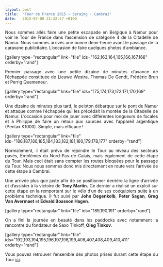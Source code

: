 ```yaml
---
layout: post
title:  "Tour de France 2015 ~ Seraing - Cambrai"
date:   2015-07-08 21:32:47 +0100
---
```

<p style="text-align: justify;">Nous sommes allés faire une petite escapade en Belgique à Namur pour voir le Tour de France dans l’ascension de catégorie 4 de la Citadelle de Namur.
Nous sommes arrivés une bonne demi-heure avant le passage de la caravane publicitaire. L’occasion de faire quelques photos d’ambiance.</p>
[gallery type="rectangular" link="file" ids="162,163,164,165,166,167,168" orderby="rand"]
<p style="text-align: justify;">Premier passage avec une petite dizaine de minutes d’avance de l’échappée constituée de Lieuwe Westra, Thomas De Gendt, Frédéric Brun et Perrig Quemeneur.</p>
[gallery type="rectangular" link="file" ids="175,174,173,172,171,170,169" orderby="rand"]
<p style="text-align: justify;">Une dizaine de minutes plus tard, le peloton débarque sur le pont de Namur et attaque comme l’échappée qui les précédait la montée de la Citadelle de Namur. L’occasion pour moi de jouer avec différentes longueurs de focales et à Philippe de faire un retour aux sources avec l’appareil argentique (Pentax K1000). Simple, mais efficace !</p>
[gallery type="rectangular" link="file" ids="188,187,186,185,184,183,182,181,180,179,178,177" orderby="rand"]
<p style="text-align: justify;">Normalement, il était prévu de rejoindre le Tour au niveau des secteurs pavés, Emblèmes du Nord-Pas-de-Calais, mais également de cette étape du Tour. Mais ceci était sans compter les routes bloquées pour le passage du Tour.
Nous nous sommes donc mis directement en route vers l’arrivée de cette étape à Cambrai.</p>
<p style="text-align: justify;">Une arrivée plus que juste afin de se positionner derrière la ligne d’arrivée et d’assister à la victoire de <strong>Tony Martin.</strong> Ce dernier a réalisé un exploit sur cette étape en la remportant sur le vélo d’un de ses coéquipiers suite à un problème technique. Il fut
suivi par <strong>John Degenkolb</strong>, <strong>Peter Sagan</strong>, <strong>Greg Van Avermaet</strong> et <strong>Edvald Boasson Hagen</strong>.</p>
[gallery type="rectangular" link="file" ids="189,190,191" orderby="rand"]
<p style="text-align: justify;">On a fini la journée en beauté dans les paddocks avec notamment la rencontre du fondateur de Saxo Tinkoff, <strong>Oleg Tinkov</strong>.</p>
[gallery type="rectangular" link="file" ids="192,193,194,195,196,197,198,199,406,407,408,409,410,411" orderby="rand"]
<p style="text-align: justify;">Vous pouvez retrouver l’ensemble des photos prises durant cette étape du Tour <a href="https://lightroom.adobe.com/shares/e39160f81797415eb6f1e62c46cfe04b/albums/8aca3a7106953b54d3342783a8d67ee6">ici</a>.</p>
<p style="text-align: justify;"></p>
